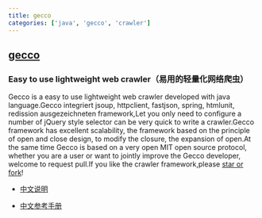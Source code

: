 ```yaml
---
title: gecco
categories: ['java', 'gecco', 'crawler']
---
```

## [gecco](https://github.com/xtuhcy/gecco)

### Easy to use lightweight web crawler（易用的轻量化网络爬虫）


Gecco is a easy to use lightweight web crawler developed with java language.Gecco integriert jsoup, httpclient, fastjson, spring, htmlunit, redission ausgezeichneten framework,Let you only need to configure a number of jQuery style selector can be very quick to write a crawler.Gecco framework has excellent scalability, the framework based on the principle of open and close design, to modify the closure, the expansion of open.At the same time Gecco is based on a very open MIT open source protocol, whether you are a user or want to jointly improve the Gecco developer, welcome to request pull.If you like the crawler framework,please [star or fork](https://github.com/xtuhcy/gecco)!

- [中文说明](https://github.com/xtuhcy/gecco/blob/master/README_CN.md)

- [中文参考手册](http://www.geccocrawler.com/)
